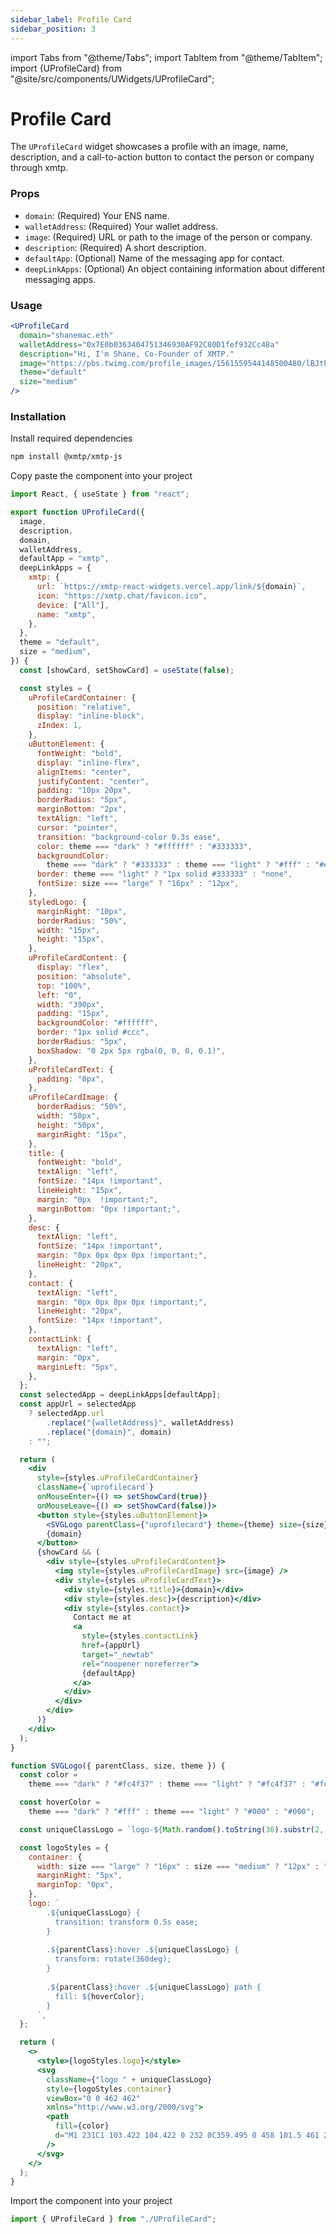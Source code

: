 ```yaml
---
sidebar_label: Profile Card
sidebar_position: 3
---
```


import Tabs from "@theme/Tabs";
import TabItem from "@theme/TabItem";
import {UProfileCard} from "@site/src/components/UWidgets/UProfileCard";

# Profile Card

The `UProfileCard` widget showcases a profile with an image, name, description, and a call-to-action button to contact the person or company through xmtp.

<div className="widget-container">
<UProfileCard
  domain="shanemac.eth"
  walletAddress="0x7E0b0363404751346930AF92C80D1fef932Cc48a"
  description="Hi, I'm Shane, Co-Founder of XMTP."
  image="https://pbs.twimg.com/profile_images/1561559544148500480/lBJtF9DK_400x400.jpg"
  theme="default"
  size="medium"
/>
</div>

### Props

- `domain`: (Required) Your ENS name.
- `walletAddress`: (Required) Your wallet address.
- `image`: (Required) URL or path to the image of the person or company.
- `description`: (Required) A short description.
- `defaultApp`: (Optional) Name of the messaging app for contact.
- `deepLinkApps`: (Optional) An object containing information about different messaging apps.

### Usage

```jsx
<UProfileCard
  domain="shanemac.eth"
  walletAddress="0x7E0b0363404751346930AF92C80D1fef932Cc48a"
  description="Hi, I'm Shane, Co-Founder of XMTP."
  image="https://pbs.twimg.com/profile_images/1561559544148500480/lBJtF9DK_400x400.jpg"
  theme="default"
  size="medium"
/>
```

### Installation

Install required dependencies

```bash
npm install @xmtp/xmtp-js
```

Copy paste the component into your project

<Tabs >
<TabItem value="index" label="UProfileCard.js">

```jsx
import React, { useState } from "react";

export function UProfileCard({
  image,
  description,
  domain,
  walletAddress,
  defaultApp = "xmtp",
  deepLinkApps = {
    xmtp: {
      url: `https://xmtp-react-widgets.vercel.app/link/${domain}`,
      icon: "https://xmtp.chat/favicon.ico",
      device: ["All"],
      name: "xmtp",
    },
  },
  theme = "default",
  size = "medium",
}) {
  const [showCard, setShowCard] = useState(false);

  const styles = {
    uProfileCardContainer: {
      position: "relative",
      display: "inline-block",
      zIndex: 1,
    },
    uButtonElement: {
      fontWeight: "bold",
      display: "inline-flex",
      alignItems: "center",
      justifyContent: "center",
      padding: "10px 20px",
      borderRadius: "5px",
      marginBottom: "2px",
      textAlign: "left",
      cursor: "pointer",
      transition: "background-color 0.3s ease",
      color: theme === "dark" ? "#ffffff" : "#333333",
      backgroundColor:
        theme === "dark" ? "#333333" : theme === "light" ? "#fff" : "#ededed",
      border: theme === "light" ? "1px solid #333333" : "none",
      fontSize: size === "large" ? "16px" : "12px",
    },
    styledLogo: {
      marginRight: "10px",
      borderRadius: "50%",
      width: "15px",
      height: "15px",
    },
    uProfileCardContent: {
      display: "flex",
      position: "absolute",
      top: "100%",
      left: "0",
      width: "390px",
      padding: "15px",
      backgroundColor: "#ffffff",
      border: "1px solid #ccc",
      borderRadius: "5px",
      boxShadow: "0 2px 5px rgba(0, 0, 0, 0.1)",
    },
    uProfileCardText: {
      padding: "0px",
    },
    uProfileCardImage: {
      borderRadius: "50%",
      width: "50px",
      height: "50px",
      marginRight: "15px",
    },
    title: {
      fontWeight: "bold",
      textAlign: "left",
      fontSize: "14px !important",
      lineHeight: "15px",
      margin: "0px  !important;",
      marginBottom: "0px !important;",
    },
    desc: {
      textAlign: "left",
      fontSize: "14px !important",
      margin: "0px 0px 0px 0px !important;",
      lineHeight: "20px",
    },
    contact: {
      textAlign: "left",
      margin: "0px 0px 0px 0px !important;",
      lineHeight: "20px",
      fontSize: "14px !important",
    },
    contactLink: {
      textAlign: "left",
      margin: "0px",
      marginLeft: "5px",
    },
  };
  const selectedApp = deepLinkApps[defaultApp];
  const appUrl = selectedApp
    ? selectedApp.url
        .replace("{walletAddress}", walletAddress)
        .replace("{domain}", domain)
    : "";

  return (
    <div
      style={styles.uProfileCardContainer}
      className={`uprofilecard`}
      onMouseEnter={() => setShowCard(true)}
      onMouseLeave={() => setShowCard(false)}>
      <button style={styles.uButtonElement}>
        <SVGLogo parentClass={"uprofilecard"} theme={theme} size={size} />
        {domain}
      </button>
      {showCard && (
        <div style={styles.uProfileCardContent}>
          <img style={styles.uProfileCardImage} src={image} />
          <div style={styles.uProfileCardText}>
            <div style={styles.title}>{domain}</div>
            <div style={styles.desc}>{description}</div>
            <div style={styles.contact}>
              Contact me at
              <a
                style={styles.contactLink}
                href={appUrl}
                target="_newtab"
                rel="noopener noreferrer">
                {defaultApp}
              </a>
            </div>
          </div>
        </div>
      )}
    </div>
  );
}

function SVGLogo({ parentClass, size, theme }) {
  const color =
    theme === "dark" ? "#fc4f37" : theme === "light" ? "#fc4f37" : "#fc4f37";

  const hoverColor =
    theme === "dark" ? "#fff" : theme === "light" ? "#000" : "#000";

  const uniqueClassLogo = `logo-${Math.random().toString(36).substr(2, 9)}`;

  const logoStyles = {
    container: {
      width: size === "large" ? "16px" : size === "medium" ? "12px" : "15px",
      marginRight: "5px",
      marginTop: "0px",
    },
    logo: `
        .${uniqueClassLogo} {
          transition: transform 0.5s ease;
        }
  
        .${parentClass}:hover .${uniqueClassLogo} {
          transform: rotate(360deg);
        }
  
        .${parentClass}:hover .${uniqueClassLogo} path {
          fill: ${hoverColor};
        }
      `,
  };

  return (
    <>
      <style>{logoStyles.logo}</style>
      <svg
        className={"logo " + uniqueClassLogo}
        style={logoStyles.container}
        viewBox="0 0 462 462"
        xmlns="http://www.w3.org/2000/svg">
        <path
          fill={color}
          d="M1 231C1 103.422 104.422 0 232 0C359.495 0 458 101.5 461 230C461 271 447 305.5 412 338C382.424 365.464 332 369.5 295.003 349C268.597 333.767 248.246 301.326 231 277.5L199 326.5H130L195 229.997L132 135H203L231.5 184L259.5 135H331L266 230C266 230 297 277.5 314 296C331 314.5 362 315 382 295C403.989 273.011 408.912 255.502 409 230C409.343 131.294 330.941 52 232 52C133.141 52 53 132.141 53 231C53 329.859 133.141 410 232 410C245.674 410 258.781 408.851 271.5 406L283.5 456.5C265.401 460.558 249.778 462 232 462C104.422 462 1 358.578 1 231Z"
        />
      </svg>
    </>
  );
}
```

</TabItem>
</Tabs>

Import the component into your project

```jsx
import { UProfileCard } from "./UProfileCard";
```
